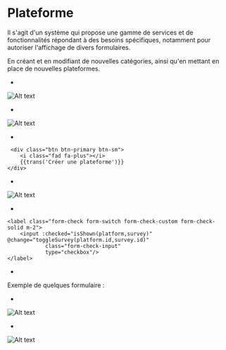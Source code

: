 # Plateforme
Il s'agit d'un système qui propose une gamme de services et de fonctionnalités répondant à des besoins spécifiques, 
notamment pour autoriser l'affichage de divers formulaires.<br>

En créant et en modifiant de nouvelles catégories, ainsi qu'en mettant en place de nouvelles plateformes.


*

![Alt text](/public/plateforme.png)

*


![Alt text](/public/creer_plateforme.png)


*

````bootstrap
 <div class="btn btn-primary btn-sm">
    <i class="fad fa-plus"></i>
    {{trans('Créer une plateforme')}}
</div>

````
*

![Alt text](/public/activer_plateform.png)

*

````template
<label class="form-check form-switch form-check-custom form-check-solid m-2">
    <input :checked="isShown(platform,survey)" @change="toggleSurvey(platform.id,survey.id)"
            class="form-check-input"
            type="checkbox"/>
</label>

````
*

Exemple de quelques formulaire : 

*

![Alt text](/public/form_assureurs.png)

*



![Alt text](/public/form_typage_donnees.png)



